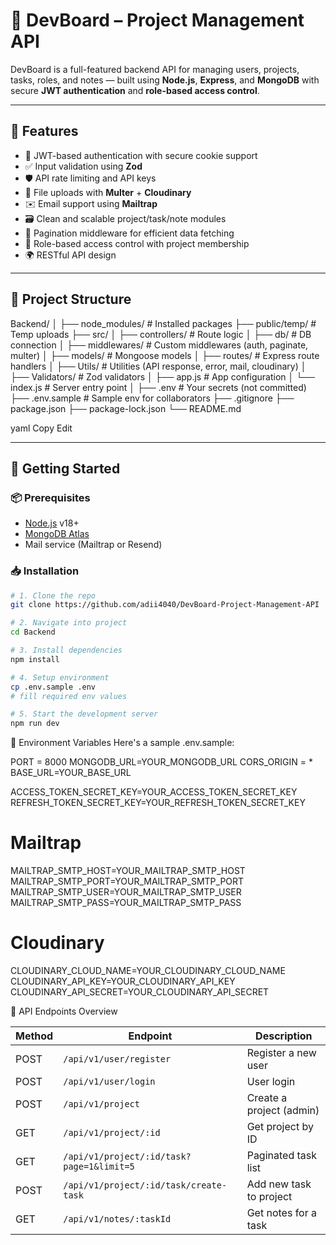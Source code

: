 # 🧠 DevBoard – Project Management API

DevBoard is a full-featured backend API for managing users, projects, tasks, roles, and notes — built using **Node.js**, **Express**, and **MongoDB** with secure **JWT authentication** and **role-based access control**.

---

## 🚀 Features

- 🔐 JWT-based authentication with secure cookie support
- ✅ Input validation using **Zod**
- 🛡️ API rate limiting and API keys
- 📂 File uploads with **Multer** + **Cloudinary**
- ✉️ Email support using **Mailtrap** 
- 🗃️ Clean and scalable project/task/note modules
- 📃 Pagination middleware for efficient data fetching
- 👥 Role-based access control with project membership
- 🌍 RESTful API design

---

## 🧾 Project Structure

Backend/
│
├── node_modules/ # Installed packages
├── public/temp/ # Temp uploads
├── src/
│ ├── controllers/ # Route logic
│ ├── db/ # DB connection
│ ├── middlewares/ # Custom middlewares (auth, paginate, multer)
│ ├── models/ # Mongoose models
│ ├── routes/ # Express route handlers
│ ├── Utils/ # Utilities (API response, error, mail, cloudinary)
│ ├── Validators/ # Zod validators
│ ├── app.js # App configuration
│ └── index.js # Server entry point
│
├── .env # Your secrets (not committed)
├── .env.sample # Sample env for collaborators
├── .gitignore
├── package.json
├── package-lock.json
└── README.md

yaml
Copy
Edit


---

## 🔧 Getting Started

### 📦 Prerequisites

- [Node.js](https://nodejs.org/) v18+
- [MongoDB Atlas](https://www.mongodb.com/cloud/atlas)
- Mail service (Mailtrap or Resend)

### 📥 Installation

```bash
# 1. Clone the repo
git clone https://github.com/adii4040/DevBoard-Project-Management-API

# 2. Navigate into project
cd Backend

# 3. Install dependencies
npm install

# 4. Setup environment
cp .env.sample .env
# fill required env values

# 5. Start the development server
npm run dev
```

📄 Environment Variables
Here's a sample .env.sample:

PORT = 8000
MONGODB_URL=YOUR_MONGODB_URL
CORS_ORIGIN = *
BASE_URL=YOUR_BASE_URL

ACCESS_TOKEN_SECRET_KEY=YOUR_ACCESS_TOKEN_SECRET_KEY
REFRESH_TOKEN_SECRET_KEY=YOUR_REFRESH_TOKEN_SECRET_KEY

# Mailtrap
MAILTRAP_SMTP_HOST=YOUR_MAILTRAP_SMTP_HOST
MAILTRAP_SMTP_PORT=YOUR_MAILTRAP_SMTP_PORT
MAILTRAP_SMTP_USER=YOUR_MAILTRAP_SMTP_USER
MAILTRAP_SMTP_PASS=YOUR_MAILTRAP_SMTP_PASS


# Cloudinary
CLOUDINARY_CLOUD_NAME=YOUR_CLOUDINARY_CLOUD_NAME
CLOUDINARY_API_KEY=YOUR_CLOUDINARY_API_KEY
CLOUDINARY_API_SECRET=YOUR_CLOUDINARY_API_SECRET


📮 API Endpoints Overview

| Method | Endpoint                                  | Description              |
| ------ | ----------------------------------------- | ------------------------ |
| POST   | `/api/v1/user/register`                   | Register a new user      |
| POST   | `/api/v1/user/login`                      | User login               |
| POST   | `/api/v1/project`                         | Create a project (admin) |
| GET    | `/api/v1/project/:id`                     | Get project by ID        |
| GET    | `/api/v1/project/:id/task?page=1&limit=5` | Paginated task list      |
| POST   | `/api/v1/project/:id/task/create-task`    | Add new task to project  |
| GET    | `/api/v1/notes/:taskId`                   | Get notes for a task     |






